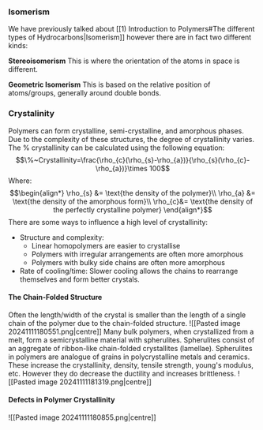 ### Isomerism
We have previously talked about [[1) Introduction to Polymers#The different types of Hydrocarbons|Isomerism]] however there are in fact two different kinds:

**Stereoisomerism**
This is where the orientation of the atoms in space is different.

**Geometric Isomerism**
This is based on the relative position of atoms/groups, generally around double bonds.
### Crystalinity
Polymers can form crystalline, semi-crystalline, and amorphous phases. Due to the complexity of these structures, the degree of crystallinity varies.
The % crystallinity can be calculated using the following equation:
$$\%~Crystallinity=\frac{\rho_{c}(\rho_{s}-\rho_{a})}{\rho_{s}(\rho_{c}-\rho_{a})}\times 100$$
Where:
$$\begin{align*}
\rho_{s} &= \text{the density of the polymer}\\
\rho_{a} &= \text{the density of the amorphous form}\\
\rho_{c}&= \text{the density of the perfectly crystalline polymer}
\end{align*}$$
There are some ways to influence a high level of crystallinity:
- Structure and complexity:
	- Linear homopolymers are easier to crystallise
	- Polymers with irregular arrangements are often more amorphous
	- Polymers with bulky side chains are often more amorphous
- Rate of cooling/time: Slower cooling allows the chains to rearrange themselves and form better crystals.
#### The Chain-Folded Structure
Often the length/width of the crystal is smaller than the length of a single chain of the polymer due to the chain-folded structure.
![[Pasted image 20241111180551.png|centre]]
Many bulk polymers, when crystallized from a melt, form a semicrystalline material with spherulites.  Spherulites consist of an aggregate of ribbon-like chain-folded crystallites (lamellae). Spherulites in polymers are analogue of grains in polycrystalline metals and ceramics.
These increase the crystallinity, density, tensile strength, young's modulus, etc. However they do decrease the ductility and increases brittleness.
![[Pasted image 20241111181319.png|centre]]
#### Defects in Polymer Crystallinity
![[Pasted image 20241111180855.png|centre]]
